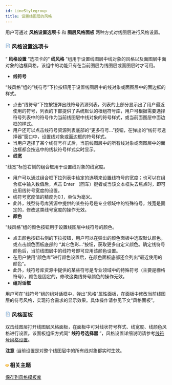 ```yaml
---
id: LineStylegroup
title: 设置线图层的风格
---
```

用户可通过 **风格设置选项卡** 和 **图层风格面板** 两种方式对线图层进行风格设置。

### ![](../../img/read.gif) 风格设置选项卡

“ **风格设置** ”选项卡的“ **线风格**
”组用于设置线图层中线对象的风格以及面图层中面对象的边框风格，该组中的功能只有在当前图层为线图层或面图层时才可用。

* **线符号**

“线风格”组的“线符号”下拉按钮用于设置线图层中的线对象或面图层中的面边框的样式。

* 点击“线符号”下拉按钮弹出线符号资源列表，列表的上部分显示出了用户最近使用的符号，列表的下部提供了系统默认的根组符号库，用户可根据需要选择符号列表中的符号作为当前线图层中线对象的符号样式，或当前面图层中面边框的样式。
* 用户还可以点击线符号资源列表底部的“更多符号...”按钮，在弹出的“线符号选择器”窗口中，设置线对象或面边框的符号样式。
* 当用户选择了某个线符号样式后，当前线图层中的所有线对象或面图层中的面边框都会按选中的线状符号样式实时显示。
* **线宽**

“线宽”标签右侧的组合框用于设置线对象的线宽度。

* 用户可以通过组合框下拉列表中给定的选项来设置线符号的宽度；也可以在组合框中输入数值后，点击 Enter （回车）键者或当该文本框失去焦点时，即可应用线符号宽度的设置。
* 线符号宽度值的精度为0.1，单位为毫米。
* 此外，线型符号库资源中提供的某些符号是专业领域中的特殊符号，线宽是固定的，修改这类线号宽度的操作无效。 
* **颜色**

“线风格”组的颜色按钮用于设置线图层中线符号的颜色。

* 点击颜色按钮右侧的下拉按钮，用户可以在弹出的颜色面板中选取默认颜色，或点击颜色面板底部的 “其它色彩...”按钮，获取更多自定义颜色。确定线符号颜色后，当前线图层中的线符号即可应用该颜色设置。
* 在用户使用“颜色库”进行颜色设置后，在颜色面板底部还会列出“最近使用的颜色”。
* 此外，线符号库资源中提供的某些符号是专业领域中的特殊符号（主要是栅格符号），颜色是固定的，修改这类线符号颜色的操作无效。
* **组对话框**

用户可在“线符号”组的组对话框中，弹出“风格”属性面板，在面板中修改当前线图层的符号风格，实现符合需求的显示效果。具体操作请参见下文“风格面板”。

### ![](../../img/read.gif) 风格面板

双击线图层打开线图层风格面板，在面板中可对线状符号样式、线宽度、线颜色风格进行设置。该面板组织方式同“ **线符号选择器**
”，风格设置详细说明请参考[线符号风格设置](LineSymStyle)。

**注意** :当前设置是对整个线图层中的所有线对象都实时生效。

### ![](../../img/seealso.png)相关主题

[保存到风格模板库](DTv2_SaveStyleTempl)

